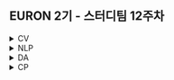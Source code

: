 ## EURON 2기 - 스터디팀 12주차
<details>
<summary>CV</summary>
<div markdown="1">       

<br />

  기말고사 휴식기간으로 복습과제만 있습니다.

<br />


## **Assignment**

### **📍 11주차 복습과제 (~6/13)**

- [https://cs231n.github.io/assignments2021/assignment3/](https://cs231n.github.io/assignments2021/assignment3/)의 `Q3: Network Visualization: Saliency Maps, Class Visualization, and Fooling Images (15 points)` 을 완료해주세요.
    
    1️⃣ `Network_Visualization.ipynb` 을 완료하신 후, `.py` 파일로 변환해서 제출해주세요. (모든 cell을 하나의 py 파일에 합쳐주세요)
    
    - 파일명: `network_visualization.py`

**복습과제 제출 방법**

> 해당 파일을 Week_12 branch에 업로드하신 후 해당 Week_12 branch에서 pull request 를 진행해주세요.
> 

## **Due**
- 11주차 복습과제
    - **6월 13일**까지 제출합니다.


  
</div>
</details>

<details>
<summary>NLP</summary>
<div markdown="1">       


| 주차 | 내용             | 발표자                               | 발표자료 |
| ---- | ---------------- | ------------------------------------ | -------- |
| 12    | cs224n 12주차     | 조서영, 김소민          | [📚]()    |

## Assignment
  
### 📍 예습과제(~5/23)
  
1️⃣ CS224N **11강** 을 수강하고, 요약 및 정리한 내용을 깃허브에 업로드

2️⃣ (선택) 질문 사항이나 공유하고 싶은 내용 깃허브 issue에 추가
- 과제 제출 방법
    - 레포: (origin) Ewha-Euron/2022-1-Euron-NLP
    - issue 추가
        - 제목: [12주차] 질문 있습니다/~ 내용 공유합니다.
        - label:
            - 강의 내용 중 이해가 잘 되지 않는 부분 `question`
            - 강의에는 없지만 추가로 궁금한 사항 `question`
            - 강의에는 없지만 추가로 공유하고 싶은 내용 `share`

### 예습과제 제출 방법
  
> 해당 파일을 `master` branch에 업로드하신 후 해당 `master`  branch에서  `pull request` 를 진행해주세요.
  
- 과제 제출 방법
    - 레포: (origin) username/2022-1-Euron-Study-Assignments
    - 브랜치: `master`
    - 해당 주차 브랜치에 과제 업로드하고 Pull Request, 이때 label은 `예습과제`
  
### 📍 복습과제(~5/23)

1️⃣  이번 주차에는 NLP에서 중요한 주제인 **Attention**에 대해 더욱 깊게 알아보고, 이해하는 시간을 가집니다. 아래 **논문의 1, 2, 3, 4절**을 읽고, 자신만의 방식대로 요약해서 요약문을 제출해 주세요. :) (html, ipynb, pdf 파일 가능) 저번 주차 과제에 있었던 [개념 복습](https://wikidocs.net/22893)을 적극 활용하셔도 좋습니다.
  
  - [Attention Is All You Need](https://arxiv.org/abs/1706.03762)
  - [참고 자료: Why is Attention?](https://medium.com/syncedreview/a-brief-overview-of-attention-mechanism-13c578ba9129)
  - [참고 자료: Attention is all you need: understanding with example](https://medium.com/data-science-in-your-pocket/attention-is-all-you-need-understanding-with-example-c8d074c37767)
  
### 복습과제 제출 방법
  
> 해당 파일을 `Week_12` branch에 업로드하신 후 해당 `Week_12`  branch에서  `pull request` 를 진행해주세요.
  
- 과제 제출 방법
    - 레포: (origin) username/2022-1-Euron-Study-Assignments
    - 브랜치: `Week_12`
    - 해당 주차 브랜치에 과제 업로드하고 Pull Request, 이때 label은 `NLP` , `복습과제`
  

## Due
  
📍 **5월 23일**까지 제출합니다.   

</div>
</details>



<details>
<summary>DA</summary>
<div markdown="1">       

<br />  
  
| 주차 | 내용         | 발표자                       | 발표자료 |
| ---- | ------------ | ---------------------------- | -------- |
| 12    | 8장 텍스트 분석 (1) |오연재, 김예진, 박보영  | [📚](https://github.com/Ewha-Euron/2022-1-Euron-DA/blob/master/DA_week12.pdf)    |


## **Assignment**

### **📍 예습과제 (~5/23)**

👀 파이썬 머신러닝 완벽 가이드 8장 **chpater 01~06** 파트를 공부한 내용을 정리하여 ipynb, pdf 파일 형식으로 제출해주세요.
  
  
**예습과제 제출 방법**

> 해당 파일을 `master` branch에 업로드하신 후 해당 `master` branch에서 pull request 를 진행해주세요.
>
  
- 과제 제출 방법
    - 레포: (origin) username/2022-1-Euron-Study-Assignments
    - 브랜치: `master`
    - 해당 주차 브랜치에 과제 업로드하고 Pull Request, 이때 label은 `DA` , `예습과제`
  
  
  
  
  
### **📍 복습과제 (~5/23)**
  
👀 11주차 군집화 필사 내용에 대한 복습과제 입니다. 아래의 4개 노트북 중 2개를 선택하여 필사를 진행해주세요. 
  
  
  1️⃣ [Mall Customer Segmentation Data](https://www.kaggle.com/code/jaykumar1607/customer-segmentation-modelling-visuals) 
    
  * key point : k-menas clustering , Silhouette analysis, AgglomerativeClustering , DBSCAN 
  
  2️⃣ [H&M recommendation_1](https://www.kaggle.com/code/lichtlab/h-m-data-deep-dive-chap-1-understand-article/notebook) 
    
  * key point : 계절별 판매 경향을 기준으로 제품 군집화, GMM clustering 
  
  3️⃣ [H&M recommendation_2](https://www.kaggle.com/code/negoto/h-m-sales-period-of-fashion-items-with-k-means#K-means-Clustering-by-Monthly-Sales) 
    
  * key point :  월별 매출을 기준으로 제품 군집화 , K-means clustering 
  
  4️⃣ [위스콘신 유방암 데이터](https://www.kaggle.com/code/bhuvanchennoju/women-and-cancer-analysis-and-detection) 
    
  * key point : dbscan 의 noise point 를 통해 outlier 제거, 차원축소 UMAP 시각화 
  
  
  
  
**복습과제 제출 방법**

> 해당 파일을 Assignment 레포지토리 `Week_12` branch에 업로드하신 후 해당 `Week_12` branch에서 pull request를 진행해주세요.
> 


  
### Due 

  
* Review
  - **5월 23일**까지 제출합니다.
  

</div>
</details>




<details>
<summary>CP</summary>
<div markdown="1">       

<br />  
  
| 주차 | 내용         | 발표자                       | 발표자료 |
| ---- | ------------ | ---------------------------- | -------- |
| 12 | ML : [주차수요 예측 AI 경진대회](https://dacon.io/competitions/official/235745/overview/description) | 한예송, 홍재령 | [📚]()    |

📌 임대주택 설계 시 단지 내 적정 주차 수요를 예측하는 대회입니다. 이번 세션에서는 AutoML을 소개할 예정입니다. 노트북의 전체적인 파이프라인이나 EDA보다는 AutoML이 무엇인지, 어떻게 사용되는지 확인하는데 초점을 맞춰주세요.
  
1️⃣  [1등 노트북](https://dacon.io/competitions/official/235745/codeshare/3015?page=1&dtype=recent)
  
  1. [github](https://github.com/pycaret/pycaret)
  2. [블로그](https://velog.io/@devseunggwan/Machine-Learning-pycaret을-사용한-데이터-분석)
  

2️⃣  AutoML 기법 중 하나인 AutoGluon-Tabular을 추가적으로 소개할 예정입니다. 아래 자료들을 참고해 미리 예습해주세요.

  1. [AutoGluon 정리](https://lsjsj92.tistory.com/626)
  2. [AutoGluon-tabular 정리](https://doooob.tistory.com/110)
  
## Assignment
### 📍 예습과제 (~6/23)

- 6월 23일 목요일 23:59 분까지


